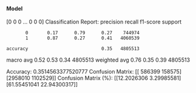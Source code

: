 #### Model
[0 0 0 ... 0 0 0]
Classification Report:
              precision    recall  f1-score   support

           0       0.17      0.79      0.27    744974
           1       0.87      0.27      0.41   4060539

    accuracy                           0.35   4805513
   macro avg       0.52      0.53      0.34   4805513
weighted avg       0.76      0.35      0.39   4805513

Accuracy: 0.3514563377520777
Confusion Matrix:
[[ 586399  158575]
 [2958010 1102529]]
Confusion Matrix (%):
[[12.2026306   3.29985581]
 [61.55451041 22.94300317]]
